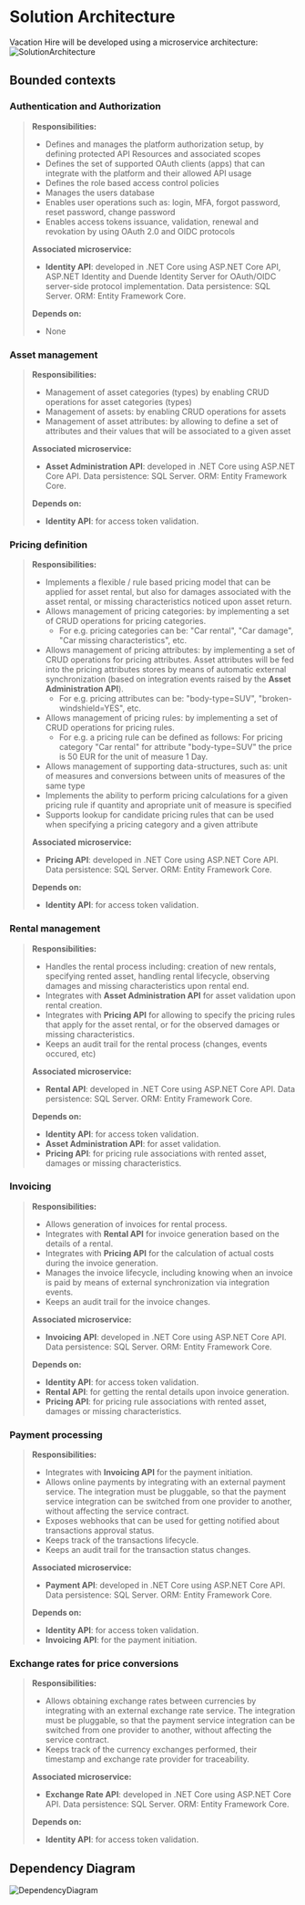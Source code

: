 # Solution Architecture
Vacation Hire will be developed using a microservice architecture:
![SolutionArchitecture](/img/VacationHire-Component-Diagram-v1.svg)


## Bounded contexts

### Authentication and Authorization
> **Responsibilities:**
> - Defines and manages the platform authorization setup, by defining protected API Resources and associated scopes
> - Defines the set of supported OAuth clients (apps) that can integrate with the platform and their allowed API usage
> - Defines the role based access control policies
> - Manages the users database
> - Enables user operations such as: login, MFA, forgot password, reset password, change password
> - Enables access tokens issuance, validation, renewal and revokation by using OAuth 2.0 and OIDC protocols
> 
> **Associated microservice:**
> - __Identity API__: developed in .NET Core using ASP.NET Core API, ASP.NET Identity and Duende Identity Server for OAuth/OIDC server-side protocol implementation. Data persistence: SQL Server. ORM: Entity Framework Core.
> 
> **Depends on:**
> - None

### Asset management
> **Responsibilities:**
> - Management of asset categories (types) by enabling CRUD operations for asset categories (types)
> - Management of assets: by enabling CRUD operations for assets
> - Management of asset attributes: by allowing to define a set of attributes and their values that will be associated to a given asset
> 
> **Associated microservice:**
> - __Asset Administration API__: developed in .NET Core using ASP.NET Core API. Data persistence: SQL Server. ORM: Entity Framework Core.
> 
> **Depends on:**
> - __Identity API__: for access token validation.

### Pricing definition
> **Responsibilities:**
> - Implements a flexible / rule based pricing model that can be applied for asset rental, but also for damages associated with the asset rental, or missing characteristics noticed upon asset return.
> - Allows management of pricing categories: by implementing a set of CRUD operations for pricing categories.
>   - For e.g. pricing categories can be: "Car rental", "Car damage", "Car missing characteristics", etc.
> - Allows management of pricing attributes: by implementing a set of CRUD operations for pricing attributes. Asset attributes will be fed into the pricing attributes stores by means of automatic external synchronization (based on integration events raised by the __Asset Administration API__).
>   - For e.g. pricing attributes can be: "body-type=SUV", "broken-windshield=YES", etc. 
> - Allows management of pricing rules: by implementing a set of CRUD operations for pricing rules.
>   - For e.g. a pricing rule can be defined as follows: For pricing category "Car rental" for attribute "body-type=SUV" the price is 50 EUR for the unit of measure 1 Day.
> - Allows management of supporting data-structures, such as: unit of measures and conversions between units of measures of the same type
> - Implements the ability to perform pricing calculations for a given pricing rule if quantity and apropriate unit of measure is specified
> - Supports lookup for candidate pricing rules that can be used when specifying a pricing category and a given attribute
> 
> **Associated microservice:**
> - __Pricing API__: developed in .NET Core using ASP.NET Core API. Data persistence: SQL Server. ORM: Entity Framework Core.
> 
> **Depends on:**
> - __Identity API__: for access token validation.

### Rental management
> **Responsibilities:**
> - Handles the rental process including: creation of new rentals, specifying rented asset, handling rental lifecycle, observing damages and missing characteristics upon rental end.
> - Integrates with __Asset Administration API__ for asset validation upon rental creation.
> - Integrates with __Pricing API__ for allowing to specify the pricing rules that apply for the asset rental, or for the observed damages or missing characteristics.
> - Keeps an audit trail for the rental process (changes, events occured, etc)
>
> **Associated microservice:**
> - __Rental API__: developed in .NET Core using ASP.NET Core API. Data persistence: SQL Server. ORM: Entity Framework Core.
> 
> **Depends on:**
> - __Identity API__: for access token validation.
> - __Asset Administration API__: for asset validation.
> - __Pricing API__: for pricing rule associations with rented asset, damages or missing characteristics.

### Invoicing
> **Responsibilities:**
> - Allows generation of invoices for rental process.
> - Integrates with __Rental API__ for invoice generation based on the details of a rental.
> - Integrates with __Pricing API__ for the calculation of actual costs during the invoice generation.
> - Manages the invoice lifecycle, including knowing when an invoice is paid by means of external synchronization via integration events.
> - Keeps an audit trail for the invoice changes.
>
> **Associated microservice:**
> - __Invoicing API__: developed in .NET Core using ASP.NET Core API. Data persistence: SQL Server. ORM: Entity Framework Core.
> 
> **Depends on:**
> - __Identity API__: for access token validation.
> - __Rental API__: for getting the rental details upon invoice generation.
> - __Pricing API__: for pricing rule associations with rented asset, damages or missing characteristics.

### Payment processing
> **Responsibilities:**
> - Integrates with __Invoicing API__ for the payment initiation.
> - Allows online payments by integrating with an external payment service. The integration must be pluggable, so that the payment service integration can be switched from one provider to another, without affecting the service contract.
> - Exposes webhooks that can be used for getting notified about transactions approval status.
> - Keeps track of the transactions lifecycle.
> - Keeps an audit trail for the transaction status changes.
>
> **Associated microservice:**
> - __Payment API__: developed in .NET Core using ASP.NET Core API. Data persistence: SQL Server. ORM: Entity Framework Core.
> 
> **Depends on:**
> - __Identity API__: for access token validation.
> - __Invoicing API__: for the payment initiation.

### Exchange rates for price conversions
> **Responsibilities:**
> - Allows obtaining exchange rates between currencies by integrating with an external exchange rate service. The integration must be pluggable, so that the payment service integration can be switched from one provider to another, without affecting the service contract.
> - Keeps track of the currency exchanges performed, their timestamp and exchange rate provider for traceability.
>
> **Associated microservice:**
> - __Exchange Rate API__: developed in .NET Core using ASP.NET Core API. Data persistence: SQL Server. ORM: Entity Framework Core.
> 
> **Depends on:**
> - __Identity API__: for access token validation.


## Dependency Diagram
![DependencyDiagram](/img/VacationHire-Dependency-Diagram-v1.svg)

